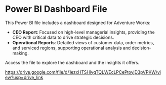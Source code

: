# Power BI Dashboard File

This Power BI file includes a dashboard designed for Adventure Works:

- **CEO Report**: Focused on high-level managerial insights, providing the CEO with critical data to drive strategic decisions.
- **Operational Reports**: Detailed views of customer data, order metrics, and serviced regions, supporting operational analysis and decision-making.

Access the file to explore the dashboard and the insights it offers.

https://drive.google.com/file/d/1ezxHTSHlyqTQLWEcLPCePtoyjD3pVPKW/view?usp=drive_link

